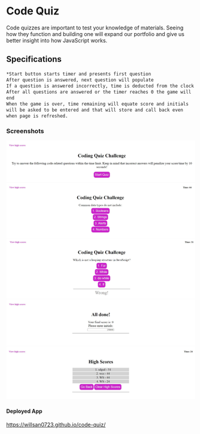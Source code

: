 # Code Quiz

Code quizzes are important to test your knowledge of materials. Seeing how they function and building one will expand our portfolio and give us better insight into how JavaScript works.

## Specifications

```
*Start button starts timer and presents first question
After question is answered, next question will populate
If a question is answered incorrectly, time is deducted from the clock
After all questions are answered or the timer reaches 0 the game will end
When the game is over, time remaining will equate score and initials will be asked to be entered and that will store and call back even when page is refreshed.
```
### Screenshots

![](Screenshot_1.jpg)
![](Screenshot_2.jpg)
![](Screenshot_3.jpg)
![](Screenshot_4.jpg)
![](Screenshot_5.jpg)

#### Deployed App
https://willsan0723.github.io/code-quiz/
